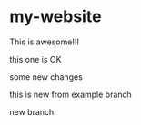 # my-website

This is awesome!!!

this one is OK

some new changes

 
 this is new from example branch


new branch

